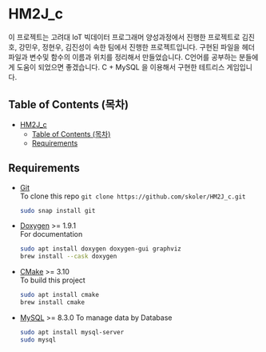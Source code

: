 # HM2J_c

이 프로젝트는 고려대 IoT 빅데이터 프로그래머 양성과정에서 진행한 프로젝트로 김진호, 강민우, 정현우, 김진성이 속한 팀에서 진행한 프로젝트입니다.
구현된 파일을 헤더파일과 변수및 함수의 이름과 위치를 정리해서 만들었습니다.
C언어를 공부하는 분들에게 도움이 되었으면 좋겠습니다.
C + MySQL 을 이용해서 구현한 테트리스 게임입니다.

## Table of Contents (목차)

- [HM2J\_c](#hm2j_c)
  - [Table of Contents (목차)](#table-of-contents-목차)
  - [Requirements](#requirements)


## Requirements

- [Git](https://git-scm.com/)  
  To clone this repo `git clone https://github.com/skoler/HM2J_c.git`

  ```bash
  sudo snap install git
  ```

- [Doxygen](https://doxygen.org/) >= 1.9.1  
  For documentation

  ```bash
  sudo apt install doxygen doxygen-gui graphviz
  brew install --cask doxygen
  ```

- [CMake](https://cmake.org) >= 3.10  
  To build this project

  ```bash
  sudo apt install cmake
  brew install cmake
  ```

- [MySQL](https://www.mysql.com/) >= 8.3.0
  To manage data by Database
  ```bash
  sudo apt install mysql-server
  sudo mysql
  ```